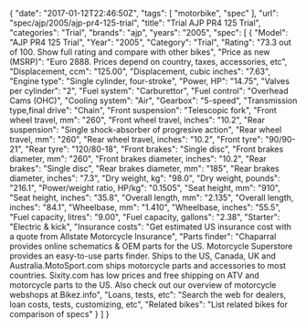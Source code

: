 {
    "date": "2017-01-12T22:46:50Z",
    "tags": [
        "motorbike",
        "spec"
    ],
    "url": "spec\/ajp\/2005\/ajp-pr4-125-trial",
    "title": "Trial AJP PR4 125 Trial",
    "categories": "Trial",
    "brands": "ajp",
    "years": "2005",
    "spec": [
        {
            "Model": "AJP PR4 125 Trial",
            "Year": "2005",
            "Category": "Trial",
            "Rating": "73.3 out of 100. Show full rating and compare with other bikes",
            "Price as new (MSRP)": "Euro 2888.  Prices depend on country, taxes, accessories, etc",
            "Displacement, ccm": "125.00",
            "Displacement, cubic inches": "7.63",
            "Engine type": "Single cylinder, four-stroke",
            "Power, HP": "14.75",
            "Valves per cylinder": "2",
            "Fuel system": "Carburettor",
            "Fuel control": "Overhead Cams (OHC)",
            "Cooling system": "Air",
            "Gearbox": "5-speed",
            "Transmission type,final drive": "Chain",
            "Front suspension": "Telescopic fork",
            "Front wheel travel, mm": "260",
            "Front wheel travel, inches": "10.2",
            "Rear suspension": "Single shock-absorber of progresive action",
            "Rear wheel travel, mm": "260",
            "Rear wheel travel, inches": "10.2",
            "Front tyre": "90\/90-21",
            "Rear tyre": "120\/80-18",
            "Front brakes": "Single disc",
            "Front brakes diameter, mm": "260",
            "Front brakes diameter, inches": "10.2",
            "Rear brakes": "Single disc",
            "Rear brakes diameter, mm": "185",
            "Rear brakes diameter, inches": "7.3",
            "Dry weight, kg": "98.0",
            "Dry weight, pounds": "216.1",
            "Power\/weight ratio, HP\/kg": "0.1505",
            "Seat height, mm": "910",
            "Seat height, inches": "35.8",
            "Overall length, mm": "2.135",
            "Overall length, inches": "84.1",
            "Wheelbase, mm": "1.410",
            "Wheelbase, inches": "55.5",
            "Fuel capacity, litres": "9.00",
            "Fuel capacity, gallons": "2.38",
            "Starter": "Electric & kick",
            "Insurance costs": "Get estimated US insurance cost with a quote from Allstate Motorcycle Insurance",
            "Parts finder": "Chaparral provides online schematics & OEM parts for the US.   Motorcycle Superstore provides an easy-to-use parts finder. Ships to the US, Canada, UK and Australia.MotoSport.com ships motorcycle parts and accessories to most countries.    Sixity.com has low prices and free shipping on ATV and motorcycle parts to the US. Also check out our overview of motorcycle webshops at Bikez.info",
            "Loans, tests, etc": "Search the web for dealers, loan costs, tests, customizing, etc",
            "Related bikes": "List related bikes for comparison of specs"
        }
    ]
}